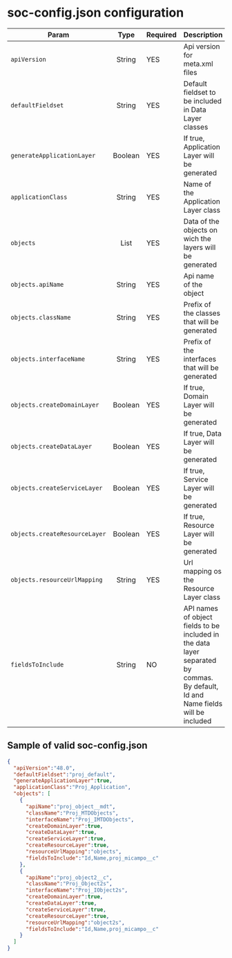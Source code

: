 # soc-config.json configuration

| Param | Type | Required | Description |
|---|:---:|---|---|
|`apiVersion`|String|YES|Api version for meta.xml files|
|`defaultFieldset`|String|YES|Default fieldset to be included in Data Layer classes|
|`generateApplicationLayer`|Boolean|YES|If true, Application Layer will be generated|
|`applicationClass`|String|YES|Name of the Application Layer class|
|`objects`|List|YES|Data of the objects on wich the layers will be generated|
|`objects.apiName`|String|YES|Api name of the object|
|`objects.className`|String|YES|Prefix of the classes that will be generated|
|`objects.interfaceName`|String|YES|Prefix of the interfaces that will be generated|
|`objects.createDomainLayer`|Boolean|YES|If true, Domain Layer will be generated|
|`objects.createDataLayer`|Boolean|YES|If true, Data Layer will be generated|
|`objects.createServiceLayer`|Boolean|YES|If true, Service Layer will be generated|
|`objects.createResourceLayer`|Boolean|YES|If true, Resource Layer will be generated|
|`objects.resourceUrlMapping`|String|YES|Url mapping os the Resource Layer class|
|`fieldsToInclude`|String|NO|API names of object fields to be included in the data layer separated by commas. By default, Id and Name fields will be included|

## Sample of valid soc-config.json

```JSON
{
  "apiVersion":"48.0",
  "defaultFieldset":"proj_default",
  "generateApplicationLayer":true,
  "applicationClass":"Proj_Application",
  "objects": [
    {
      "apiName":"proj_object__mdt",
      "className":"Proj_MTDObjects",
      "interfaceName":"Proj_IMTDObjects",
      "createDomainLayer":true,
      "createDataLayer":true,
      "createServiceLayer":true,
      "createResourceLayer":true,
      "resourceUrlMapping":"objects",
      "fieldsToInclude":"Id,Name,proj_micampo__c"
    },
    {
      "apiName":"proj_object2__c",
      "className":"Proj_Object2s",
      "interfaceName":"Proj_IObject2s",
      "createDomainLayer":true,
      "createDataLayer":true,
      "createServiceLayer":true,
      "createResourceLayer":true,
      "resourceUrlMapping":"object2s",
      "fieldsToInclude":"Id,Name,proj_micampo__c"
    }
  ]
}
```
